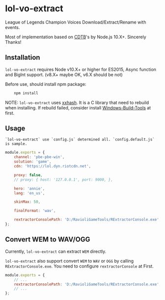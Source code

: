 # lol-vo-extract
League of Legends Champion Voices Download/Extract/Rename with events.

Most of implementation based on [CDTB](https://github.com/CommunityDragon/CDTB)'s by Node.js 10.X+. Sincerely Thanks!

## Installation

`lol-vo-extract` requires Node v10.X+ or higher for ES2015, Async function and BigInt support. (v8.X+ maybe OK, v6.X should be not)

Before use, should install npm package:
````javascript
	npm install
````

NOTE: `lol-vo-extract` uses [xxhash](https://github.com/mscdex/node-xxhash). It is a C library that need to rebuild when installing. If rebuild failed, consider install [Windows-Build-Tools](https://github.com/felixrieseberg/windows-build-tools) at first.

## Usage
	`lol-vo-extract` use `config.js` determined all. `config.default.js` is sample.
````javascript
module.exports = {
	channel: 'pbe-pbe-win',
	solution: 'game',
	cdn: 'https://lol.dyn.riotcdn.net',

	proxy: false,
	// proxy: { host: '127.0.0.1', port: 9000, },

	hero: 'annie',
	lang: 'en_us',

	skinMax: 50,

	finalFormat: 'wav',

	rextractorConsolePath: 'D:/RavioliGameTools/RExtractorConsole.exe',
};
````

## Convert WEM to WAV/OGG

Currently, `lol-vo-extract` can extract `WEM` directly.

`lol-vo-extract` also support convert `WEM` to `WAV` or `OGG` by calling `RExtractorConsole.exe`. You need to configure `rextractorConsole` at First.

````javascript
module.exports = {
	// ...
	rextractorConsolePath: 'D:/RavioliGameTools/RExtractorConsole.exe',
	// ...
};
````